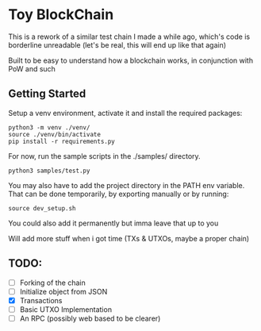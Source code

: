# Toy BlockChain

This is a rework of a similar test chain I made a while ago, which's code is
borderline unreadable (let's be real, this will end up like that again)

Built to be easy to understand how a blockchain
works, in conjunction with PoW and such

## Getting Started

Setup a venv environment, activate it and install the required packages:

```
python3 -m venv ./venv/
source ./venv/bin/activate
pip install -r requirements.py
```

For now, run the sample scripts in the ./samples/ directory.

```
python3 samples/test.py
```

You may also have to add the project directory in the PATH env variable.
That can be done temporarily, by exporting manually or by running:

```
source dev_setup.sh
```

You could also add it permanently but imma leave that up to you

Will add more stuff when i got time (TXs & UTXOs, maybe a proper chain)

## TODO:
- [ ] Forking of the chain
- [ ] Initialize object from JSON
- [x] Transactions
- [ ] Basic UTXO Implementation
- [ ] An RPC (possibly web based to be clearer)
